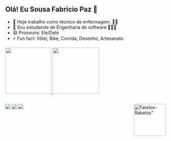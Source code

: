 ## Olá! Eu Sousa Fabricio Paz 👋

- 🔭 Hoje trabalho como técnico de enfermagem. 🏥💉
- 🌱 Sou estudande de Engenharia de software 🧑🏻‍💻
- 😄 Pronouns: Ele/Dele
- ⚡ Fun fact: Vôlei, Bike, Corrida, Desenho, Artesanato

<div>
  <a href="https://github.com/FarelosRabelos">
    <img height="145cm" src="https://github-readme-stats.vercel.app/api?username=FarelosRabelos&show_icons=true&theme=synthwave"/>
    <img height="145cm" src="https://github-readme-stats.vercel.app/api/top-langs/?username=FarelosRabelos&hide_progress=true/"/>
</div>

  ##
 
<div> 
 <a href="https://discord.com/channels/1400537102348980354/1400537103061745719" target="_blank"><img src="https://img.shields.io/badge/Discord-7289DA?style=for-the-badge&logo=discord&logoColor=white" target="_blank"></a> 
  <a href = "mailto:fspaz98@icloud.com"><img src="https://img.shields.io/badge/-Gmail-%23333?style=for-the-badge&logo=gmail&logoColor=white" target="_blank"></a>
  <a href="https://www.linkedin.com/in/fabricio-paz-1707b8348" target="_blank"><img src="https://img.shields.io/badge/-LinkedIn-%230077B5?style=for-the-badge&logo=linkedin&logoColor=white" target="_blank"></a>
  <img height="100" align="right" alt=Farelos-Rabelos" src="https://cdn.discordapp.com/attachments/1400544130681143317/1400544236725600396/download20250704152140.png?ex=688d05f6&is=688bb476&hm=473853cec77e65d0e3e617766f1a5e22449e0965d7ce9e2c856ad5d4d0d17f9f&">
  
</div>
